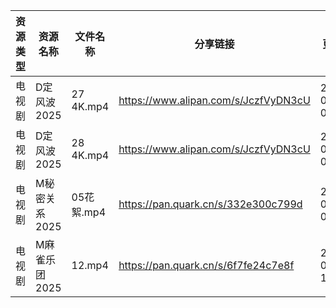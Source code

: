 | 资源类型 | 资源名称      | 文件名称      | 分享链接                                 | 更新时间                |
| ---- | --------- | --------- | ------------------------------------ | ------------------- |
| 电视剧  | D定风波2025  | 27 4K.mp4 | https://www.alipan.com/s/JczfVyDN3cU | 2025-08-13 08:00:57 |
| 电视剧  | D定风波2025  | 28 4K.mp4 | https://www.alipan.com/s/JczfVyDN3cU | 2025-08-13 08:00:56 |
| 电视剧  | M秘密关系2025 | 05花絮.mp4  | https://pan.quark.cn/s/332e300c799d  | 2025-08-13 01:26:54 |
| 电视剧  | M麻雀乐团2025 | 12.mp4    | https://pan.quark.cn/s/6f7fe24c7e8f  | 2025-08-13 10:27:16 |

